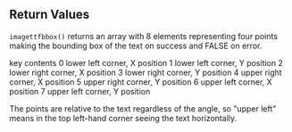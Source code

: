 ## Return Values 
`imagettfbbox()` returns an array with 8 elements representing four points making the bounding box of the text on success and FALSE on error.

key	contents
0	lower left corner, X position
1	lower left corner, Y position
2	lower right corner, X position
3	lower right corner, Y position
4	upper right corner, X position
5	upper right corner, Y position
6	upper left corner, X position
7	upper left corner, Y position

The points are relative to the text regardless of the angle, so "upper left" means in the top left-hand corner seeing the text horizontally.
